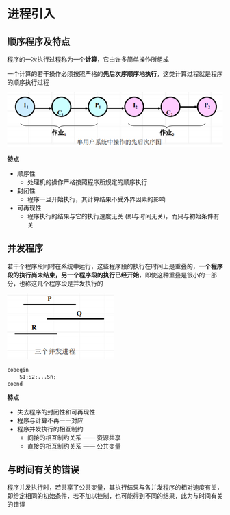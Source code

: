 <!--
 * @Descripttion: 
 * @version: 
 * @Author: WangQing
 * @email: 2749374330@qq.com
 * @Date: 2020-01-01 21:24:51
 * @LastEditors: WangQing
 * @LastEditTime: 2020-01-01 21:36:55
 -->
# 进程引入

## 顺序程序及特点

程序的一次执行过程称为一个**计算**，它由许多简单操作所组成

一个计算的若干操作必须按照严格的**先后次序顺序地执行**，这类计算过程就是程序的顺序执行过程

![](images/2020-01-01-21-29-44.png)

**特点**

- 顺序性
    - 处理机的操作严格按照程序所规定的顺序执行
- 封闭性
    - 程序一旦开始执行，其计算结果不受外界因素的影响
- 可再现性
    - 程序执行的结果与它的执行速度无关 (即与时间无关)，而只与初始条件有关

## 并发程序

若干个程序段同时在系统中运行，这些程序段的执行在时间上是重叠的，**一个程序段的执行尚未结束，另一个程序段的执行已经开始**，即使这种重叠是很小的一部分，也称这几个程序段是并发执行的

![](images/2020-01-01-21-33-11.png)

```
cobegin
    S1;S2;...Sn;
coend
```

**特点**

- 失去程序的封闭性和可再现性
- 程序与计算不再一一对应
- 程序并发执行的相互制约
    - 间接的相互制约关系 —— 资源共享
    - 直接的相互制约关系 —— 公共变量

## 与时间有关的错误

程序并发执行时，若共享了公共变量，其执行结果与各并发程序的相对速度有关，即给定相同的初始条件，若不加以控制，也可能得到不同的结果，此为与时间有关的错误